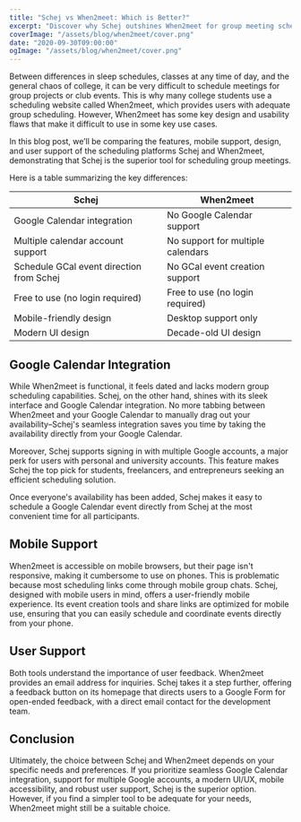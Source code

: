 ```yaml
---
title: "Schej vs When2meet: Which is Better?"
excerpt: "Discover why Schej outshines When2meet for group meeting scheduling with its seamless Google Calendar integration and support."
coverImage: "/assets/blog/when2meet/cover.png"
date: "2020-09-30T09:00:00"
ogImage: "/assets/blog/when2meet/cover.png"
---
```


Between differences in sleep schedules, classes at any time of day, and the general chaos of college, it can be very difficult to schedule meetings for group projects or club events. This is why many college students use a scheduling website called When2meet, which provides users with adequate group scheduling. However, When2meet has some key design and usability flaws that make it difficult to use in some key use cases.

In this blog post, we’ll be comparing the features, mobile support, design, and user support of the scheduling platforms Schej and When2meet, demonstrating that Schej is the superior tool for scheduling group meetings.

Here is a table summarizing the key differences:

| Schej                                    | When2meet                         |
| ---------------------------------------- | --------------------------------- |
| Google Calendar integration              | No Google Calendar support        |
| Multiple calendar account support        | No support for multiple calendars |
| Schedule GCal event direction from Schej | No GCal event creation support    |
| Free to use (no login required)          | Free to use (no login required)   |
| Mobile-friendly design                   | Desktop support only              |
| Modern UI design                         | Decade-old UI design              |

## Google Calendar Integration

While When2meet is functional, it feels dated and lacks modern group scheduling capabilities. Schej, on the other hand, shines with its sleek interface and Google Calendar integration. No more tabbing between When2meet and your Google Calendar to manually drag out your availability–Schej's seamless integration saves you time by taking the availability directly from your Google Calendar.

Moreover, Schej supports signing in with multiple Google accounts, a major perk for users with personal and university accounts. This feature makes Schej the top pick for students, freelancers, and entrepreneurs seeking an efficient scheduling solution.

Once everyone's availability has been added, Schej makes it easy to schedule a Google Calendar event directly from Schej at the most convenient time for all participants.

## Mobile Support

When2meet is accessible on mobile browsers, but their page isn't responsive, making it cumbersome to use on phones. This is problematic because most scheduling links come through mobile group chats. Schej, designed with mobile users in mind, offers a user-friendly mobile experience. Its event creation tools and share links are optimized for mobile use, ensuring that you can easily schedule and coordinate events directly from your phone.

## User Support

Both tools understand the importance of user feedback. When2meet provides an email address for inquiries. Schej takes it a step further, offering a feedback button on its homepage that directs users to a Google Form for open-ended feedback, with a direct email contact for the development team.

## Conclusion

Ultimately, the choice between Schej and When2meet depends on your specific needs and preferences. If you prioritize seamless Google Calendar integration, support for multiple Google accounts, a modern UI/UX, mobile accessibility, and robust user support, Schej is the superior option. However, if you find a simpler tool to be adequate for your needs, When2meet might still be a suitable choice.
